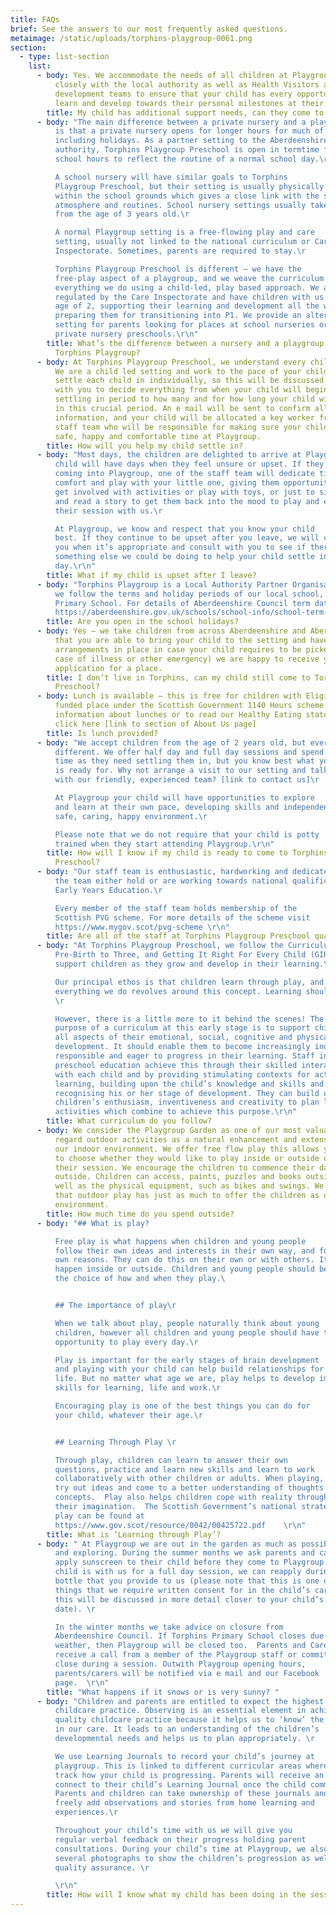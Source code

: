 ```yaml
---
title: FAQs
brief: See the answers to our most frequently asked questions.
metaimage: /static/uploads/torphins-playgroup-0061.png
section:
  - type: list-section
    list:
      - body: Yes. We accommodate the needs of all children at Playgroup. The team works
          closely with the local authority as well as Health Visitors and child
          development teams to ensure that your child has every opportunity to
          learn and develop towards their personal milestones at their own pace
        title: My child has additional support needs, can they come to your Playgroup?
      - body: "The main difference between a private nursery and a playgroup preschool
          is that a private nursery opens for longer hours for much of the year
          including holidays. As a partner setting to the Aberdeenshire local
          authority, Torphins Playgroup Preschool is open in termtime for normal
          school hours to reflect the routine of a normal school day.\r

          A school nursery will have similar goals to Torphins
          Playgroup Preschool, but their setting is usually physically based
          within the school grounds which gives a close link with the school
          atmosphere and routines. School nursery settings usually take children
          from the age of 3 years old.\r

          A normal Playgroup setting is a free-flowing play and care
          setting, usually not linked to the national curriculum or Care
          Inspectorate. Sometimes, parents are required to stay.\r

          Torphins Playgroup Preschool is different – we have the
          free-play aspect of a playgroup, and we weave the curriculum through
          everything we do using a child-led, play based approach. We are
          regulated by the Care Inspectorate and have children with us from the
          age of 2, supporting their learning and development all the way to
          preparing them for transitioning into P1. We provide an alternative
          setting for parents looking for places at school nurseries or in
          private nursery preschools.\r\n"
        title: What’s the difference between a nursery and a playgroup / preschool like
          Torphins Playgroup?
      - body: At Torphins Playgroup Preschool, we understand every child is different.
          We are a child led setting and work to the pace of your child. We
          settle each child in individually, so this will be discussed between
          with you to decide everything from when your child will begin the
          settling in period to how many and for how long your child will attend
          in this crucial period. An e mail will be sent to confirm all
          information, and your child will be allocated a key worker from the
          staff team who will be responsible for making sure your child has a
          safe, happy and comfortable time at Playgroup.
        title: How will you help my child settle in?
      - body: "Most days, the children are delighted to arrive at Playgroup, but every
          child will have days when they feel unsure or upset. If they are
          coming into Playgroup, one of the staff team will dedicate time to
          comfort and play with your little one, giving them opportunities to
          get involved with activities or play with toys, or just to sit quietly
          and read a story to get them back into the mood to play and enjoy
          their session with us.\r

          At Playgroup, we know and respect that you know your child
          best. If they continue to be upset after you leave, we will contact
          you when it’s appropriate and consult with you to see if there is
          something else we could be doing to help your child settle into their
          day.\r\n"
        title: What if my child is upset after I leave?
      - body: "Torphins Playgroup is a Local Authority Partner Organisation and as such,
          we follow the terms and holiday periods of our local school, Torphins
          Primary School. For details of Aberdeenshire Council term dates visit
          https://aberdeenshire.gov.uk/schools/school-info/school-term-dates "
        title: Are you open in the school holidays?
      - body: Yes – we take children from across Aberdeenshire and Aberdeen. Provided
          that you are able to bring your child to the setting and have
          arrangements in place in case your child requires to be picked up (in
          case of illness or other emergency) we are happy to receive your
          application for a place.
        title: I don’t live in Torphins, can my child still come to Torphins Playgroup
          Preschool?
      - body: Lunch is available – this is free for children with Eligible 2 places or a
          funded place under the Scottish Government 1140 Hours scheme. For more
          information about lunches or to read our Healthy Eating statement,
          click here [link to section of About Us page]
        title: Is lunch provided?
      - body: "We accept children from the age of 2 years old, but every child is
          different. We offer half day and full day sessions and spend as much
          time as they need settling them in, but you know best what your child
          is ready for. Why not arrange a visit to our setting and talk more
          with our friendly, experienced team? [link to contact us]\r

          At Playgroup your child will have opportunities to explore
          and learn at their own pace, developing skills and independence in a
          safe, caring, happy environment.\r

          Please note that we do not require that your child is potty
          trained when they start attending Playgroup.\r\n"
        title: How will I know if my child is ready to come to Torphins Playgroup
          Preschool?
      - body: "Our staff team is enthusiastic, hardworking and dedicated; all members of
          the team either hold or are working towards national qualifications in
          Early Years Education.\r

          Every member of the staff team holds membership of the
          Scottish PVG scheme. For more details of the scheme visit
          https://www.mygov.scot/pvg-scheme \r\n"
        title: Are all of the staff at Torphins Playgroup Preschool qualified?
      - body: "At Torphins Playgroup Preschool, we follow the Curriculum for Excellence,
          Pre-Birth to Three, and Getting It Right For Every Child (GIRFEC) to
          support children as they grow and develop in their learning.\r

          Our principal ethos is that children learn through play, and
          everything we do revolves around this concept. Learning should be fun!
          \r

          However, there is a little more to it behind the scenes! The
          purpose of a curriculum at this early stage is to support children in
          all aspects of their emotional, social, cognitive and physical
          development. It should enable them to become increasingly independent,
          responsible and eager to progress in their learning. Staff in
          preschool education achieve this through their skilled interaction
          with each child and by providing stimulating contexts for active
          learning, building upon the child’s knowledge and skills and
          recognising his or her stage of development. They can build upon
          children’s enthusiasm, inventiveness and creativity to plan learning
          activities which combine to achieve this purpose.\r\n"
        title: What curriculum do you follow?
      - body: We consider the Playgroup Garden as one of our most valuable resources and
          regard outdoor activities as a natural enhancement and extension of
          our indoor environment. We offer free flow play this allows your child
          to choose whether they would like to play inside or outside during
          their session. We encourage the children to commence their day
          outside. Children can access, paints, puzzles and books outside as
          well as the physical equipment, such as bikes and swings. We believe
          that outdoor play has just as much to offer the children as our indoor
          environment.
        title: How much time do you spend outside?
      - body: "## What is play?

          Free play is what happens when children and young people
          follow their own ideas and interests in their own way, and for their
          own reasons. They can do this on their own or with others. It can
          happen inside or outside. Children and young people should be given
          the choice of how and when they play.\ 


          ## The importance of play\r

          When we talk about play, people naturally think about young
          children, however all children and young people should have the
          opportunity to play every day.\r

          Play is important for the early stages of brain development
          and playing with your child can help build relationships for later
          life. But no matter what age we are, play helps to develop important
          skills for learning, life and work.\r

          Encouraging play is one of the best things you can do for
          your child, whatever their age.\r


          ## Learning Through Play \r

          Through play, children can learn to answer their own
          questions, practice and learn new skills and learn to work
          collaboratively with other children or adults. When playing, children
          try out ideas and come to a better understanding of thoughts and
          concepts.  Play also helps children cope with reality through using
          their imagination.  The Scottish Government’s national strategy for
          play can be found at
          https://www.gov.scot/resource/0042/00425722.pdf    \r\n"
        title: What is ‘Learning through Play’?
      - body: " At Playgroup we are out in the garden as much as possible, experimenting
          and exploring. During the summer months we ask parents and carers to
          apply sunscreen to their child before they come to Playgroup. If your
          child is with us for a full day session, we can reapply during from a
          bottle that you provide to us (please note that this is one of the
          things that we require written consent for in the child’s care plan –
          this will be discussed in more detail closer to your child’s start
          date). \r

          In the winter months we take advice on closure from
          Aberdeenshire Council. If Torphins Primary School closes due to the
          weather, then Playgroup will be closed too.  Parents and Carers will
          receive a call from a member of the Playgroup staff or committee if we
          close during a session. Outwith Playgroup opening hours,
          parents/carers will be notified via e mail and our Facebook
          page.  \r\n"
        title: "What happens if it snows or is very sunny? "
      - body: "Children and parents are entitled to expect the highest quality in
          childcare practice. Observing is an essential element in achieving
          quality childcare practice because it helps us to ‘know’ the children
          in our care. It leads to an understanding of the children’s
          developmental needs and helps us to plan appropriately. \r

          We use Learning Journals to record your child’s journey at
          playgroup. This is linked to different curricular areas where we can
          track how your child is progressing. Parents will receive an email to
          connect to their child’s Learning Journal once the child commences.
          Parents and children can take ownership of these journals and can
          freely add observations and stories from home learning and
          experiences.\r

          Throughout your child’s time with us we will give you
          regular verbal feedback on their progress holding parent
          consultations. During your child’s time at Playgroup, we also take
          several photographs to show the children’s progression as well as for
          quality assurance. \r

          \r\n"
        title: How will I know what my child has been doing in the sessions?
---
```

